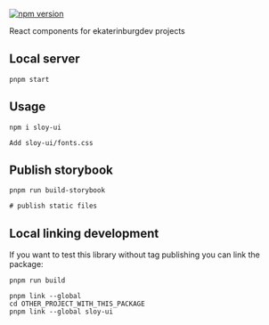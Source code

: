 [![npm version](https://badge.fury.io/js/sloy-ui.svg)](https://www.npmjs.com/sloy-ui)

React components for ekaterinburgdev projects

## Local server

```
pnpm start
```

## Usage

```
npm i sloy-ui

Add sloy-ui/fonts.css
```

## Publish storybook

```
pnpm run build-storybook

# publish static files
```

## Local linking development

If you want to test this library without tag publishing you can link the package:

```
pnpm run build

pnpm link --global
cd OTHER_PROJECT_WITH_THIS_PACKAGE
pnpm link --global sloy-ui
```

